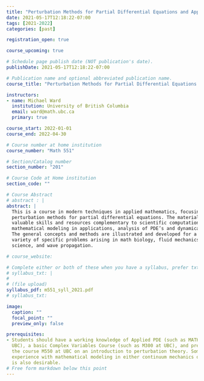 ```yaml
---
title: "Perturbation Methods for Partial Differential Equations and Applications"
date: 2021-05-17T12:18:22-07:00
tags: [2021-2022]
categories: [past]

registration_open: true

course_upcoming: true

# Schedule page publish date (NOT publication's date).
publishDate: 2021-05-17T12:18:22-07:00

# Publication name and optional abbreviated publication name.
course_title: "Perturbation Methods for Partial Differential Equations and Applications"

instructors:
- name: Michael Ward
  institution: University of British Columbia
  email: ward@math.ubc.ca
  primary: true

course_start: 2022-01-01
course_end: 2022-04-30

# Course number at home institution
course_number: "Math 551"

# Section/Catalog number
section_number: "201"

# Course Code at Home institution
section_code: ""

# Course Abstract
# abstract : |
abstract: |
  This is a course in modern techniques in applied mathematics, focusing on
  perturbation methods for partial differential equations. The material provides
  valuable skills and resources complementary to scientific computations,
  mathematical modeling in applications, analysis of PDE’s and dynamical systems.
  The general concepts and methods are illustrated and developed for a wide
  variety of specific problems arising in math biology, fluid mechanics, materials
  science, and wave propagation.

# course_website:

# Complete either or both of these when you have a syllabus, prefer txt!
# syllabus_txt: |
#
# (file upload)
syllabus_pdf: m551_syll_2021.pdf
# syllabus_txt:

image:
  caption: ""
  focal_point: ""
  preview_only: false

prerequisites:
- Students should have a working knowledge of Applied PDE (such as MATH 400 at
  UBC), a basic Complex Variables Course (such as M300 at UBC), and preferably
  the course M550 at UBC on an introduction to perturbation theory. Some
  experience with mathematical modeling in either continuum mechanics or biology
  is also desirable.
# Free form markdown below this point
---
```

